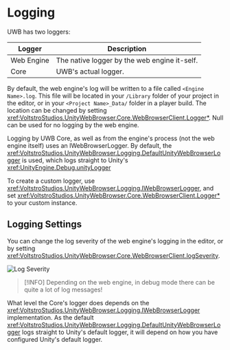 # Logging

UWB has two loggers:

|Logger    |Description                                 |
|--------- |------------------------------------------- |
|Web Engine|The native logger by the web engine it-self.|
|Core      |UWB's actual logger.                        |

By default, the web engine's log will be written to a file called `<Engine Name>.log`. This file will be located in your `/Library` folder of your project in the editor, or in your `<Project Name>_Data/` folder in a player build. The location can be changed by setting <xref:VoltstroStudios.UnityWebBrowser.Core.WebBrowserClient.Logger*>. Null can be used for no logging by the web engine.

Logging by UWB Core, as well as from the engine's process (not the web engine itself) uses an IWebBrowserLogger. By default, the <xref:VoltstroStudios.UnityWebBrowser.Logging.DefaultUnityWebBrowserLogger> is used, which logs straight to Unity's <xref:UnityEngine.Debug.unityLogger>

To create a custom logger, use <xref:VoltstroStudios.UnityWebBrowser.Logging.IWebBrowserLogger>, and set <xref:VoltstroStudios.UnityWebBrowser.Core.WebBrowserClient.Logger*> to your custom instance.

## Logging Settings

You can change the log severity of the web engine's logging in the editor, or by setting <xref:VoltstroStudios.UnityWebBrowser.Core.WebBrowserClient.logSeverity>.

![Log Severity](~/assets/images/articles/user/logging/LogSeverity.webp)

> [!INFO]
> Depending on the web engine, in debug mode there can be quite a lot of log messages!

What level the Core's logger does depends on the <xref:VoltstroStudios.UnityWebBrowser.Logging.IWebBrowserLogger> implementation. As the default <xref:VoltstroStudios.UnityWebBrowser.Logging.DefaultUnityWebBrowserLogger> logs straight to Unity's default logger, it will depend on how you have configured Unity's default logger.
